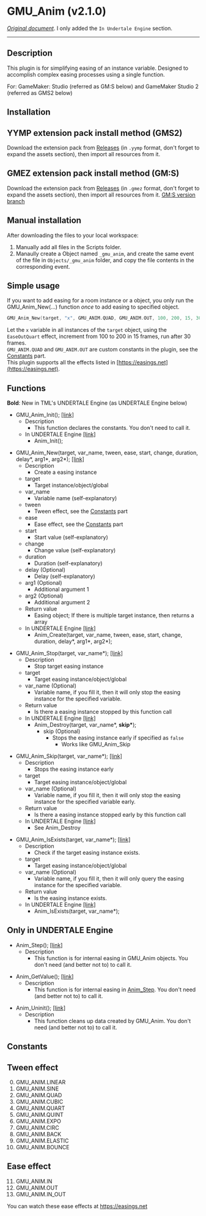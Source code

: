 GMU_Anim (v2.1.0)
=====

*[Original document](https://github.com/GamemakerChina/GMU_Anim/blob/master/README.md)*. I only added the `In Undertale Engine` section.

---

Description
-----
This plugin is for simplifying easing of an instance variable.
Designed to accomplish complex easing processes using a single function.

For: GameMaker: Studio (referred as GM:S below) and GameMaker Studio 2 (referred as GMS2 below)

Installation
-----
YYMP extension pack install method (GMS2)
-----
Download the extension pack from [Releases](https://github.com/GamemakerChina/GMU_Anim/releases)
 (in `.yymp` format, don't forget to expand the assets section), then import all resources from it.

GMEZ extension pack install method (GM:S)
-----
Download the extension pack from [Releases](https://github.com/GamemakerChina/GMU_Anim/releases)
 (in `.gmez` format, don't forget to expand the assets section), then import all resources from it.
[GM:S version branch](https://github.com/LiarOnce/GMU_Anim/tree/gms1)

Manual installation
-----
After downloading the files to your local workspace:
1. Manually add all files in the Scripts folder.
2. Manaully create a Object named `_gmu_anim`, and create the same event of the file in `Objects/_gmu_anim` folder, and copy the file contents in the corresponding event.

Simple usage
-----
If you want to add easing for a room instance or a object, you only run the GMU_Anim_New(...) function *once* to add easing to specified object.
```cpp
GMU_Anim_New(target, "x", GMU_ANIM.QUAD, GMU_ANIM.OUT, 100, 200, 15, 30);
```
Let the `x` variable in all instances of the `target` object, using the `EaseOutQuart` effect, increment from 100 to 200 in 15 frames, run after 30 frames.<br>
`GMU_ANIM.QUAD` and `GMU_ANIM.OUT` are custom constants in the plugin, see the [Constants](#constants) part.<br>
This plugin supports all the effects listed in [https://easings.net](https://easings.net).

Functions
-----
**Bold**: New in TML's UNDERTALE Engine (as UNDERTALE Engine below)
<a id="gmu_anim_init"></a>
* GMU_Anim_Init(); [\[link\]](#gmu_anim_init)
	* Description
		* This function declares the constants. You don't need to call it.
	* In UNDERTALE Engine <a id="gmu_anim_init_ut_engine" href="#gmu_anim_init_ut_engine">\[link\]</a>
		* Anim_Init();

<a id="gmu_anim_new"></a>
* GMU_Anim_New(target, var_name, tween, ease, start, change, duration, delay*, arg1*, arg2*); [\[link\]](#gmu_anim_new)
	* Description
		* Create a easing instance
	* target
		* Target instance/object/global
	* var_name
		* Variable name (self-explanatory)
	* tween
		* Tween effect, see the [Constants](#constants) part
	* ease
		* Ease effect, see the [Constants](#constants) part
	* start
		* Start value (self-explanatory)
	* change
		* Change value (self-explanatory)
	* duration
		* Duration (self-explanatory)
	* delay (Optional)
		* Delay (self-explanatory)
	* arg1 (Optional)
		* Additional argument 1 
	* arg2 (Optional)
		* Additional argument 2
	* Return value
		* Easing object; If there is multiple target instance, then returns a array
	* In UNDERTALE Engine <a id="gmu_anim_new_ut_engine" href="#gmu_anim_new_ut_engine">\[link\]</a>
		* Anim_Create(target, var_name, tween, ease, start, change, duration, delay*, arg1*, arg2*);

<a id="gmu_anim_stop"></a>
* GMU_Anim_Stop(target, var_name*); [\[link\]](#gmu_anim_stop)
	* Description
		* Stop target easing instance
	* target
		* Target easing instance/object/global
	* var_name (Optional)
		* Variable name, if you fill it, then it will only stop the easing instance for the specified variable.
	* Return value
		* Is there a easing instance stopped by this function call
	* In UNDERTALE Engine <a id="gmu_anim_stop_ut_engine" href="#gmu_anim_stop_ut_engine">\[link\]</a>
		* Anim_Destroy(target, var_name*, **skip\***);
			* skip (Optional)
				* Stops the easing instance early if specified as `false`
					* Works like GMU_Anim_Skip

<a id="gmu_anim_skip"></a>
* GMU_Anim_Skip(target, var_name*); [\[link\]](#gmu_anim_skip)
	* Description
		* Stops the easing instance early
	* target
		* Target easing instance/object/global
	* var_name (Optional)
		* Variable name, if you fill it, then it will only stop the easing instance for the specified variable early.
	* Return value
		* Is there a easing instance stopped early by this function call
	* In UNDERTALE Engine <a id="gmu_anim_skip_ut_engine" href="#gmu_anim_skip_ut_engine">\[link\]</a>
		* See Anim_Destroy

<a id="gmu_anim_isexists"></a>
* GMU_Anim_IsExists(target, var_name*); [\[link\]](#gmu_anim_isexists)
	* Description
		* Check if the target easing instance exists.
	* target
		* Target easing instance/object/global
	* var_name (Optional)
		* Variable name, if you fill it, then it will only query the easing instance for the specified variable.
	* Return value
		* Is the easing instance exists.
	* In UNDERTALE Engine <a id="gmu_anim_isexists_ut_engine" href="#gmu_anim_isexists_ut_engine">\[link\]</a>
		* Anim_IsExists(target, var_name*);

## Only in UNDERTALE Engine

<a id="ute_anim_step"></a>
* Anim_Step(); [\[link\]](#ute_anim_step)
	* Description
		* This function is for internal easing in GMU_Anim objects. You don't need (and better not to) to call it.

<a id="ute_anim_getvalue"></a>
* Anim_GetValue(); [\[link\]](#ute_anim_getvalue)
	* Description
		* This function is for internal easing in [Anim_Step](#ute_anim_step). You don't need (and better not to) to call it.

<a id="ute_anim_uninit"></a>
* Anim_Uninit(); [\[link\]](#ute_anim_uninit)
	* Description
		* This function cleans up data created by GMU_Anim. You don't need (and better not to) to call it.

Constants
-----
Tween effect
-----
0. GMU_ANIM.LINEAR
1. GMU_ANIM.SINE
2. GMU_ANIM.QUAD
3. GMU_ANIM.CUBIC
4. GMU_ANIM.QUART
5. GMU_ANIM.QUINT
6. GMU_ANIM.EXPO
7. GMU_ANIM.CIRC
8. GMU_ANIM.BACK
9. GMU_ANIM.ELASTIC
10. GMU_ANIM.BOUNCE

Ease effect
-----
11. GMU_ANIM.IN
12. GMU_ANIM.OUT
13. GMU_ANIM.IN_OUT

You can watch these ease effects at https://easings.net